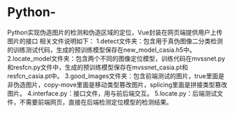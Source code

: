 # Python-
Python实现伪造图片的检测和伪造区域的定位，Vue封装在网页端提供用户上传图片的接口
相关文件说明如下：
1.detect文件夹：包含用于真伪图像二分类检测的训练测试代码，生成的预训练模型保存在new_model_casia.h5中。
2.locate_model文件夹：包含两个不同的图像定位模型，训练代码在mvssnet.py和resfcn.py文件中，生成的预训练模型保存在mvssnet_casia.pt和resfcn_casia.pt中。
3.good_images文件夹：包含前端测试的图片，true里面是非伪造图片，copy-move里面是移动类型篡改图片，splicing里面是拼接类型篡改图片。
4.interface.py：接口文件，用与前后端交互。
5.locate.py：后端测试文件，不需要前端网页，直接在后端检测定位模型的检测结果。
